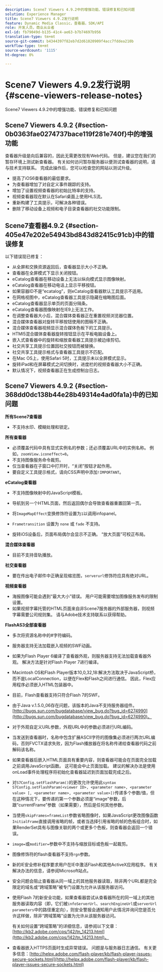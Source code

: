 ```yaml
---
description: Scene7 Viewers 4.9.2中的增强功能、错误修复和已知问题
solution: Experience Manager
title: Scene7 Viewers 4.9.2发行说明
feature: Dynamic Media Classic，查看器，SDK/API
role: 开发人员，商业从业者
exl-id: fb79049d-b135-41c4-ae63-b7b74697b956
translation-type: tm+mt
source-git-commit: b4344397f82eb7d2d61020909f4acc7fddea210b
workflow-type: tm+mt
source-wordcount: '1115'
ht-degree: 0%

---
```


# Scene7 Viewers 4.9.2发行说明{#scene-viewers-release-notes}

Scene7 Viewers 4.9.2中的增强功能、错误修复和已知问题

## Scene7 Viewers 4.9.2 {#section-0b0363fae0274737bace119f281e740f}中的增强功能

查看器升级是向后兼容的，因此无需更改现有Web代码。 但是，建议您在我们的暂存环境上测试新查看器。 有关如何访问暂存服务器以便测试查看器的说明，请与技术支持联系。 完成此操作后，您可以检查您的网站以测试升级。

* 提高了iOS6查看器的最低要求。
* 为查看器增加了对自定义事件跟踪的支持。
* 增加了设置视频查看器的初始比特率的支持。
* 视频查看器现在默认在Safari桌面上使用HLS流。
* 重新构建了工具提示，可解决各种错误。
* 删除了移动设备上视频和电子目录查看器的社交功能限制。

## Scene7查看器4.9.2 {#section-405e47e202e54943bd843d82415c91cb}中的错误修复

以下错误现已修复：

* 从全屏和交换资源返回后，查看器显示大小不正确。
* 查看器在全屏模式下显示关闭按钮。
* eCatalog查看器在移动设备上无法以纵向模式显示图像映射。
* eCatalog查看器在移动电话上显示平移按钮。
* 如果容器ID不是“ecatalog”，则eCatalog查看器默认工具提示不适用。
* 在网格视图中，eCatalog查看器工具提示隐藏在缩略图后面。
* eCatalog查看器显示单页的页面分隔条。
* eCatalog查看器图像映射在IE9上无法工作。
* 在调整查看器大小后，混合媒体查看器正在重置视频浏览器位置。
* 混合媒体查看器对旋转平移按钮使用的图稿不正确。
* 混合媒体查看器视频显示混合媒体色板下的工具提示。
* HTMl5混合媒体查看器旋转按钮显示在平板电脑设备上。
* 嵌入式查看器中的旋转和缩放查看器工具提示被边缘剪切。
* 社交共享工具提示位置因社交按钮而被替换。
* 社交共享工具提示格式与查看器工具提示不匹配。
* 在Mac OS上，使用Safari 5时，工具提示未以全屏模式显示。
* 旋转iPad和在屏幕模式之间切换时，进度栏的视频查看器大小不正确。
* 默认情况下，视频查看器正在生成控制台日志。

## Scene7 Viewers 4.9.2 {#section-368dd0dc138b44e28b49314e4ad0fa1a}中的已知问题

**所有Scene7查看器**

* 不支持水印、模糊处理和锁定。

**所有查看器**

* 必须覆盖代码中具有显式实例名的参数；还必须覆盖URL中的实例名称。 例如，`zoomView.iconeffect=0`。
* 不支持图像服务命令裁剪。
* 仅当查看器在子窗口中打开时，“关闭”按钮才起作用。
* 要自定义工具提示格式，请向CSS声明中添加`!IMPORTANT`。

**eCatalog查看器**

* 不支持图像映射中的JavaScript模板。
* 导航到另一个HTML页面，然后返回偶尔会导致查看器重置回第一页。
* 将`ImageMapEffect`变换修饰符设置为`1`以调用infopanel。

* `Frametransition` 设置为 `none` 或 `fade` 不支持。

* 旋转iOS设备后，页面布局偶尔会显示不正确。 “放大页面”可校正布局。

**混合媒体查看器**

* 目前不支持音轨播放。

**社交查看器**

* 要在传出电子邮件中正确呈现缩览图，`serverurl`修饰符应具有绝对URL。

**视频查看器**

* 海报图像可能会遇到“最大大小”错误。 用户可能需要增加图像服务发布的限制设置。
* 如果视频字幕托管的HTML页面来自非Scene7服务器的外部服务器，则视频字幕需要公司规则集。 请与Adobe技术支持联系以获得帮助。

**FlashAS3全部查看器**

* 多次将资源名称中的#字符编码。
* 服务器支持无法加载嵌入视频的SWF动画。
* 如果为Flash Player 6编译了查看器外观，则服务器支持无法加载查看器外观。 解决方法是针对Flash Player 7进行编译。
* Macintosh OS和Flash Player版本10,0,32,18:解决方法取决于JavaScript桥，而不是LocalConnection，以便在Flex和Flash之间进行通信。 因此，Flex应用程序必须嵌入HTML包装器中。
* 目前，Flash查看器支持只符合Flash 7的SWF。
* 由于Java v.1.5.0_06存在问题，该版本的Java不支持服务器组件。 [http://bugs.sun.com/bugdatabase/view_bug.do?bug_id=6274990](http://bugs.sun.com/bugdatabase/view_bug.do?bug_id=6274990)。
* 对于外观自定义URL参数，外观URL中的参数必须进行URL编码。
* 当发送到查看器时，名称中包含扩展ASCII字符的图像集必须进行两次URL编码，否则FVCTX请求失败，因为Flash播放器在将名称传递给查看器代码之前解码该名称。
* 如果查看器后嵌入HTML页面具有重要内容，则查看器可能会在页面完全加载之前调用JavaScript函数。 这可能会中止页面加载。 建议的解决办法是使用onLoad事件处理程序将初始化查看器延迟到页面加载完成之后。
* 对`S7Config.setFlashParam()`的更改允许使用此`syntax S7Config.setFlashParam(<viewer ID>, <parameter name>, <parameter value> [, <parameter name>, <parameter value>])`传递多个参数/值，但在这种情况下，要传递的第一个参数必须是“image”参数，后跟“currentFrame”参数（如果需要），然后是任何其他参数。

* 当使用`skipFrames=frameList`参数省略图像时，如果JavaScript更改图像函数`InitialFrame`直接调用省略的帧，或者当选择引用省略的帧的色板组合时，如果RenderSet具有与图像关联的两个或更多个色板，则查看器会返回一个错误。

* `image=`或`modifier=`参数中不支持与缩放目标或色板一起裁剪。

* 图像修饰符的flash查看器不支持`rgn`参数。
* 新的IE安全修补程序要求用户在IE中激活Flash和其他ActiveX应用程序。 有关解决办法的信息，请参阅Microsoft站点。
* 安全问题会阻止查看器从同一域上的其他服务器读取，除非两个URL都是完全限定的域名或“跨域策略”被专门设置为允许从该服务器访问。
* 使用Flash 7的新安全功能，如果查看器尝试从查看器所在的同一域上的其他服务器读取内容（即，它们被`infoServerUrl`、`searchEngineUrl`或`serverUrl parameters`中的路径重定向），则安全警报会通知用户此情况并询问您是否允许这样做，除非“跨域策略”设置为允许从该服务器访问。

   有关如何设置“跨域策略”的详细信息，请参阅以下文章：[http://kb2.adobe.com/cps/142/tn_14213.html](http://kb2.adobe.com/cps/142/tn_14213.html)。

* 查看器嵌入HTTPS页面时生成异常错误。 问题是与服务器日志通信。 有关更多信息：[http://helpx.adobe.com/flash-player/kb/flash-player-issues-secure-sockets.html](http://helpx.adobe.com/flash-player/kb/flash-player-issues-secure-sockets.html)
